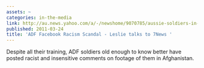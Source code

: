 ```yaml
---
assets: ~
categories: in-the-media
link: http://au.news.yahoo.com/a/-/newshome/9070785/aussie-soldiers-in-afghanistan-facebook-gaffe/
published: 2011-03-24
title: 'ADF Facebook Racism Scandal - Leslie talks to 7News '
---
```

Despite all their training, ADF soldiers old enough to know better have posted racist and insensitive comments on footage of them in Afghanistan.